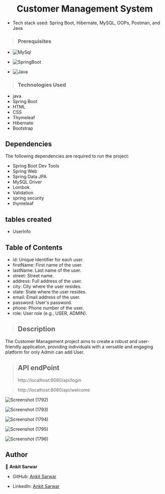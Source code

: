 <h1 align="center"> Customer Management System</h1>

* Tech stack used: Spring Boot, Hibernate, MySQL, OOPs, Postman, and Java
>### Prerequisites
* ![MySql](https://img.shields.io/badge/DBMS-MYSQL%205.7%20or%20Higher-red)
 * ![SpringBoot](https://img.shields.io/badge/Framework-SpringBoot-green)


* ![Java](https://img.shields.io/badge/Language-Java%208%20or%20higher-yellow)
>### Technologies Used
* java
* Spring Boot
* HTML
* CSS
* Thymeleaf
* Hibernate
* Bootstrap
## Dependencies
The following dependencies are required to run the project:

* Spring Boot Dev Tools
* Spring Web
* Spring Data JPA
* MySQL Driver
* Lombok
* Validation
* spring security
* thymeleaf

## tables created
- UserInfo

## Table of Contents
- id: Unique identifier for each user.
- firstName: First name of the user.
- lastName: Last name of the user.
- street: Street name.
- address: Full address of the user.
- city: City where the user resides.
- state: State where the user resides.
- email: Email address of the user.
- password: User's password.
- phone: Phone number of the user.
- role: User role (e.g., USER, ADMIN).
  
>## Description
The Customer Management  project aims to create a robust and user-friendly application, providing individuals with a versatile and engaging platform for only Admin 
can add User.

>## API endPoint
>http://localhost:8080/api/login

>http://localhost:8080/api/welcome

![Screenshot (1792)](https://github.com/ankitSarwar/Customer-Management-System/assets/111841677/37f32756-e678-4b47-8f26-4479124a0f62)

![Screenshot (1793)](https://github.com/ankitSarwar/Customer-Management-System/assets/111841677/30dec932-fac0-4c6f-ae76-3f48985f7e40)

![Screenshot (1794)](https://github.com/ankitSarwar/Customer-Management-System/assets/111841677/7810f04f-2470-41f5-a79c-de91b4b95433)

![Screenshot (1795)](https://github.com/ankitSarwar/Customer-Management-System/assets/111841677/ea2738ef-4dd9-491d-93a4-cfa6014994f7)

![Screenshot (1796)](https://github.com/ankitSarwar/Customer-Management-System/assets/111841677/ac461326-69f0-4be0-bde2-a3efbafe51a1)



## Author

👤 **Ankit Sarwar**

* GitHub: [Ankit Sarwar](https://github.com/ankitSarwar)

* LinkedIn: [Ankit Sarwar](https://www.linkedin.com/in/ankit-sarwar/)






